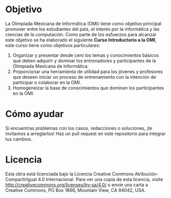 Objetivo
==========================================

La Olimpiada Mexicana de Informática (OMI) tiene como objetivo principal promover entre los estudiantes
del país, el interés por la informática y las ciencias de la computación. Como parte de los
esfuerzos para alcanzar este objetivo se ha elaborado el siguiente **Curso Introductorio a la OMI**,
este curso tiene como objetivos particulares:

1. Organizar y presentar desde cero los temas y conocimientos básicos que deben adquirir y dominar los entrenadores
y participantes de la Olimpiada Mexicana de Informática.
2. Proporcionar una herramienta de utilidad para los jóvenes y profesores que deseen iniciar un proceso de entrenamiento
con la intención de participar o colaborar en la OMI.
3. Homogeneizar la base de conocimientos que dominen los participantes en la OMI.

Cómo ayudar
==========================================

Si encuentras problemas con los casos, redacciones o soluciones, ¡te invitamos a arreglarlos!
Haz un pull request en este repositorio para integrar tus cambios.

Licencia
==========================================

Esta obra está licenciada bajo la Licencia Creative Commons Atribución-CompartirIgual 4.0 Internacional. Para ver una copia de esta licencia, visite http://creativecommons.org/licenses/by-sa/4.0/ o envíe una carta a Creative Commons, PO Box 1866, Mountain View, CA 94042, USA.
